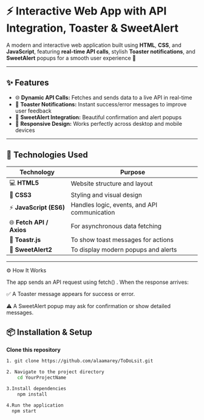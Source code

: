 # ⚡ Interactive Web App with API Integration, Toaster & SweetAlert

A modern and interactive web application built using **HTML**, **CSS**, and **JavaScript**, featuring **real-time API calls**, stylish **Toaster notifications**, and **SweetAlert** popups for a smooth user experience 🚀  

---

## ✨ Features

- 🌐 **Dynamic API Calls:** Fetches and sends data to a live API in real-time  
- 🔔 **Toaster Notifications:** Instant success/error messages to improve user feedback  
- 🍬 **SweetAlert Integration:** Beautiful confirmation and alert popups  
- 🎨 **Responsive Design:** Works perfectly across desktop and mobile devices  

---

## 🧠 Technologies Used

| Technology | Purpose |
|-------------|----------|
| 💻 **HTML5** | Website structure and layout |
| 🎨 **CSS3** | Styling and visual design |
| ⚡ **JavaScript (ES6)** | Handles logic, events, and API communication |
| 🌐 **Fetch API / Axios** | For asynchronous data fetching |
| 🍞 **Toastr.js** | To show toast messages for actions |
| 🍬 **SweetAlert2** | To display modern popups and alerts |

---
⚙️ How It Works

The app sends an API request using fetch() .
When the response arrives:

✅ A Toaster message appears for success or error.

⚠️ A SweetAlert popup may ask for confirmation or show detailed messages.


## 📦 Installation & Setup

 **Clone this repository**
 ```bash
 1. git clone https://github.com/alaamarey/ToDoLsit.git

 2. Navigate to the project directory
     cd YourProjectName

 3.Install dependencies
     npm install

 4.Run the application
   npm start


